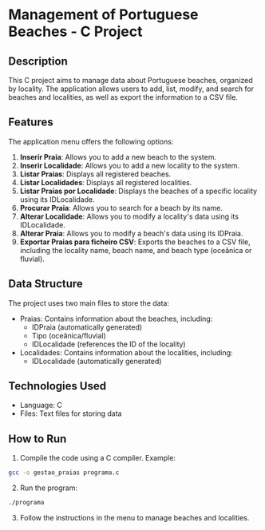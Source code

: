 # Management of Portuguese Beaches - C Project

## Description
This C project aims to manage data about Portuguese beaches, organized by locality. The application allows users to add, list, modify, and search for beaches and localities, as well as export the information to a CSV file.

## Features
The application menu offers the following options:

1. **Inserir Praia**: Allows you to add a new beach to the system.
2. **Inserir Localidade**: Allows you to add a new locality to the system.
3. **Listar Praias**: Displays all registered beaches.
4. **Listar Localidades**: Displays all registered localities.
5. **Listar Praias por Localidade**: Displays the beaches of a specific locality using its IDLocalidade.
6. **Procurar Praia**: Allows you to search for a beach by its name.
7. **Alterar Localidade**: Allows you to modify a locality's data using its IDLocalidade.
8. **Alterar Praia**: Allows you to modify a beach's data using its IDPraia.
9. **Exportar Praias para ficheiro CSV**: Exports the beaches to a CSV file, including the locality name, beach name, and beach type (oceânica or fluvial).

## Data Structure
The project uses two main files to store the data:

- Praias: Contains information about the beaches, including:
  - IDPraia (automatically generated)
  - Tipo (oceânica/fluvial)
  - IDLocalidade (references the ID of the locality)
- Localidades: Contains information about the localities, including:
  - IDLocalidade (automatically generated)

## Technologies Used
- Language: C
- Files: Text files for storing data

## How to Run
1. Compile the code using a C compiler. Example:
```bash
gcc -o gestao_praias programa.c
```

2. Run the program:
```bash
./programa
```
3. Follow the instructions in the menu to manage beaches and localities.

